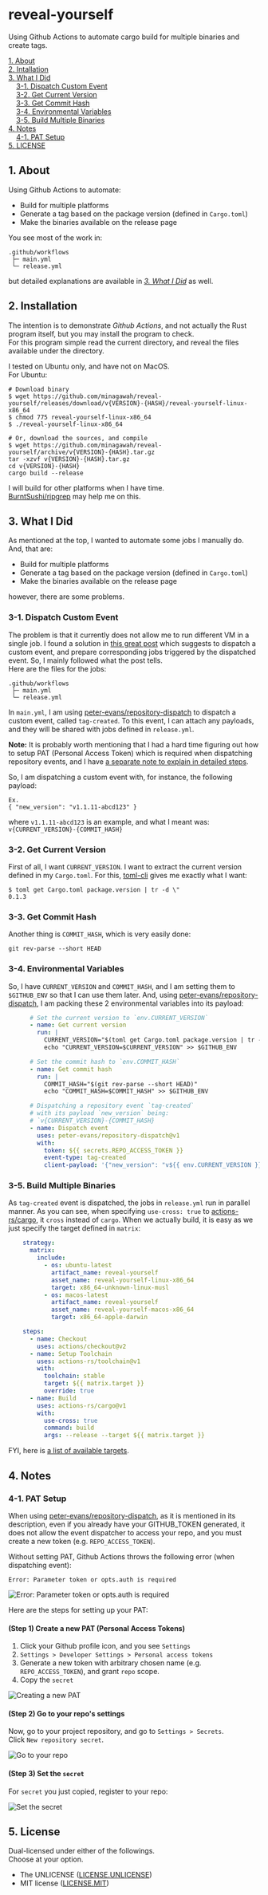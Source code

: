 # reveal-yourself

Using Github Actions to automate cargo build for multiple binaries and create tags.

[1. About](#1-about)  
[2. Intallation](#2-installation)  
[3. What I Did](#3-what-i-did)  
&nbsp; &nbsp; [3-1. Dispatch Custom Event](#3-1-dispatch-custom-event)  
&nbsp; &nbsp; [3-2. Get Current Version](#3-2-get-current-version)  
&nbsp; &nbsp; [3-3. Get Commit Hash](#3-3-get-commit-hash)  
&nbsp; &nbsp; [3-4. Environmental Variables](#3-4-environmental-variables)  
&nbsp; &nbsp; [3-5. Build Multiple Binaries](#3-5-build-multipe-binaries)  
[4. Notes](#4-notes)  
&nbsp; &nbsp; [4-1. PAT Setup](#4-1-pat-setup)  
[5. LICENSE](#5-license)  


## 1. About

Using Github Actions to automate:

- Build for multiple platforms
- Generate a tag based on the package version (defined in `Cargo.toml`)
- Make the binaries available on the release page

You see most of the work in:

```
.github/workflows
 ├─ main.yml
 └─ release.yml
```

but detailed explanations are available in
*[3. What I Did](#3-what-i-did)* as well.


## 2. Installation

The intention is to demonstrate *Github Actions*,
and not actually the Rust program itself,
but you may install the program to check.  
For this program simple read the current directory,
and reveal the files available under the directory.

I tested on Ubuntu only, and have not on MacOS.  
For Ubuntu:

```
# Download binary
$ wget https://github.com/minagawah/reveal-yourself/releases/download/v{VERSION}-{HASH}/reveal-yourself-linux-x86_64
$ chmod 775 reveal-yourself-linux-x86_64
$ ./reveal-yourself-linux-x86_64

# Or, download the sources, and compile
$ wget https://github.com/minagawah/reveal-yourself/archive/v{VERSION}-{HASH}.tar.gz
tar -xzvf v{VERSION}-{HASH}.tar.gz
cd v{VERSION}-{HASH}
cargo build --release
```

I will build for other platforms when I have time.  
[BurntSushi/ripgrep](https://github.com/BurntSushi/ripgrep/tree/31adff6f3c4bfefc9e77df40871f2989443e6827#installation)
may help me on this.


## 3. What I Did

As mentioned at the top, I wanted to automate some jobs I manually do.  
And, that are:

- Build for multiple platforms
- Generate a tag based on the package version (defined in `Cargo.toml`)
- Make the binaries available on the release page

however, there are some problems.

### 3-1. Dispatch Custom Event

The problem is that it currently does not allow me to run
different VM in a single job.
I found a solution in
[this great post](https://mateuscosta.me/rust-releases-with-github-actions)
which suggests to dispatch a custom event,
and prepare corresponding jobs triggered by the dispatched event.
So, I mainly followed what the post tells.  
Here are the files for the jobs:

```
.github/workflows
 ├─ main.yml
 └─ release.yml
```

In `main.yml`, I am using
[peter-evans/repository-dispatch](https://github.com/peter-evans/repository-dispatch)
to dispatch a custom event, called `tag-created`.
To this event, I can attach any payloads,
and they will be shared  with jobs defined in `release.yml`.

**Note:**
It is probably worth mentioning that
I had a hard time figuring out how to setup PAT (Personal Access Token)
which is required when dispatching repository events,
and I have [a separate note to explain in detailed steps](#4-1-pat-setup).

So, I am dispatching a custom event with, for instance, the following payload:

```
Ex.
{ "new_version": "v1.1.11-abcd123" }
```

where `v1.1.11-abcd123` is an example,
and what I meant was: `v{CURRENT_VERSION}-{COMMIT_HASH}`

### 3-2. Get Current Version

First of all, I want `CURRENT_VERSION`.
I want to extract the current version defined in my `Cargo.toml`.
For this,
[toml-cli](https://crates.io/crates/toml-cli)
gives me exactly what I want:

```
$ toml get Cargo.toml package.version | tr -d \"
0.1.3
```

### 3-3. Get Commit Hash

Another thing is `COMMIT_HASH`,
which is very easily done:

```
git rev-parse --short HEAD
```

### 3-4. Environmental Variables

So, I have `CURRENT_VERSION` and `COMMIT_HASH`,
and I am setting them to `$GITHUB_ENV`
so that I can use them later.
And, using
[peter-evans/repository-dispatch](https://github.com/peter-evans/repository-dispatch),
I am packing these 2 environmental variables into its payload:

```yaml
      # Set the current version to `env.CURRENT_VERSION`
      - name: Get current version
        run: |
          CURRENT_VERSION="$(toml get Cargo.toml package.version | tr -d \")"
          echo "CURRENT_VERSION=$CURRENT_VERSION" >> $GITHUB_ENV

      # Set the commit hash to `env.COMMIT_HASH`
      - name: Get commit hash
        run: |
          COMMIT_HASH="$(git rev-parse --short HEAD)"
          echo "COMMIT_HASH=$COMMIT_HASH" >> $GITHUB_ENV

      # Dispatching a repository event `tag-created`
      # with its payload `new_version` being:
      # `v{CURRENT_VERSION}-{COMMIT_HASH}
      - name: Dispatch event
        uses: peter-evans/repository-dispatch@v1
        with:
          token: ${{ secrets.REPO_ACCESS_TOKEN }}
          event-type: tag-created
          client-payload: '{"new_version": "v${{ env.CURRENT_VERSION }}-${{ env.COMMIT_HASH }}"}'
```

### 3-5. Build Multiple Binaries

As `tag-created` event is dispatched, the jobs in `release.yml` run in parallel manner.
As you can see, when specifying `use-cross: true` to
[actions-rs/cargo](https://github.com/actions-rs/cargo),
it `cross` instead of `cargo`. When we actually build,
it is easy as we just specify the target defined in `matrix`:

```yaml
    strategy:
      matrix:
        include:
          - os: ubuntu-latest
            artifact_name: reveal-yourself
            asset_name: reveal-yourself-linux-x86_64
            target: x86_64-unknown-linux-musl
          - os: macos-latest
            artifact_name: reveal-yourself
            asset_name: reveal-yourself-macos-x86_64
            target: x86_64-apple-darwin

    steps:
      - name: Checkout
        uses: actions/checkout@v2
      - name: Setup Toolchain
        uses: actions-rs/toolchain@v1
        with:
          toolchain: stable
          target: ${{ matrix.target }}
          override: true
      - name: Build
        uses: actions-rs/cargo@v1
        with:
          use-cross: true
          command: build
          args: --release --target ${{ matrix.target }}
```

FYI, here is
[a list of available targets](https://doc.rust-lang.org/beta/rustc/platform-support.html).


## 4. Notes

### 4-1. PAT Setup

When using
[peter-evans/repository-dispatch](https://github.com/peter-evans/repository-dispatch),
as it is mentioned in its description,
even if you already have your GITHUB_TOKEN generated,
it does not allow the event dispatcher to access your repo,
and you must create a new token (e.g. `REPO_ACCESS_TOKEN`).

Without setting PAT, Github Actions throws the following error (when dispatching event):
```
Error: Parameter token or opts.auth is required
```

![Error: Parameter token or opts.auth is required](pat_00.png)

Here are the steps for setting up your PAT:

#### (Step 1) Create a new PAT (Personal Access Tokens)

1. Click your Github profile icon, and you see `Settings`
2. `Settings > Developer Settings > Personal access tokens`
3. Generate a new token with arbitrary chosen name (e.g. `REPO_ACCESS_TOKEN`), and grant `repo` scope.
4. Copy the `secret`

![Creating a new PAT](pat_01.png)

#### (Step 2) Go to your repo's settings

Now, go to your project repository, and go to `Settings > Secrets`.  
Click `New repository secret`.

![Go to your repo](pat_02.png)

#### (Step 3) Set the `secret`

For `secret` you just copied, register to your repo:

![Set the secret](pat_03.png)


## 5. License

Dual-licensed under either of the followings.  
Choose at your option.

- The UNLICENSE ([LICENSE.UNLICENSE](LICENSE.UNLICENSE))
- MIT license ([LICENSE.MIT](LICENSE.MIT))

